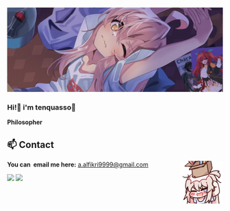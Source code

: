 <div align="center">
</div>

![Preview](./images/bg.webp)

### Hi!👋 i'm tenquasso🎀

**Philosopher** 
## **📫 Contact**
<a href="https://github.com/tenquasso"><img align="right" width="100" src="./images/mahiro_box.png" /></a>
**You can  email me here:** a.alfikri9999@gmail.com

[![](https://img.shields.io/github/followers/tenquasso?label=Followers&style=social)](https://github.com/tenquasso)
[![](https://img.shields.io/badge/Mail-D14836?logo=gmail&logoColor=white)](mailto:a.alfikri9999@gmail.com)
